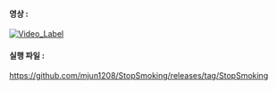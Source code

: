#### 영상 : 
[![Video_Label](http://img.youtube.com/vi/Jgi46K7FLFg/0.jpg)](https://youtu.be/Jgi46K7FLFg)

#### 실행 파일 :
https://github.com/mjun1208/StopSmoking/releases/tag/StopSmoking
